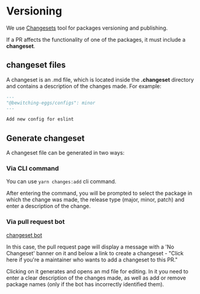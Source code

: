 # Versioning

We use [Changesets](https://github.com/changesets/changesets) tool for packages versioning and publishing.

If a PR affects the functionality of one of the packages, it must include a **changeset**.

## changeset files

A changeset is an .md file, which is located inside the **.changeset** directory and contains a description of the changes made. For example:

```md
---
"@bewitching-eggs/configs": minor
---

Add new config for eslint

```

## Generate changeset

A changeset file can be generated in two ways:

### Via CLI command

You can use `yarn changes:add` cli command.

After entering the command, you will be prompted to select the package in which the change was made, the release type (major, minor, patch) and enter a description of the change.

### Via pull request bot

[changeset bot](https://github.com/changesets/bot)

In this case, the pull request page will display a message with a 'No Changeset' banner on it
and below a link to create a changeset - "Click here if you're a maintainer who wants to add a changeset to this PR."

Clicking on it generates and opens an md file for editing. In it you need to enter a clear description of the changes made,
as well as add or remove package names (only if the bot has incorrectly identified them).
